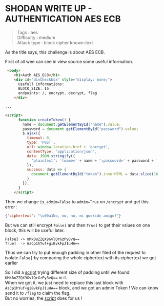 # SHODAN WRITE UP - AUTHENTICATION AES ECB

> Tags : aes  
> Difficulty : medium  
> Attack type : block cipher known-text  



As the title says, this challenge is about AES ECB.

First of all wee can see in view source some useful information.

```html
 <body>
    <h1>Auth AES_ECB</h1>
    <div id="divCheckbox" style="display: none;">
      Usefull informations:
      BLOCK_SIZE: 16
      endpoints: /, encrypt, decrypt, flag
    </div>

...

<script>
      function createToken() {
        name = document.getElementById("name").value;
        password = document.getElementById("password").value;
        $.ajax({
          timeout: 0,
          type: 'POST',
          url: window.location.href + 'encrypt',
          contentType: 'application/json',
          data: JSON.stringify({
            'plaintext': '[name=' + name + ';password=' + password + ';is_admim=False]'
          }),
          success: data => {
            document.getElementById("token").innerHTML = data.slice(16, -2);
          }
        });
      }
    </script>
```

Then we change `is_admim=False` to `admim=True` on `/encrypt` and get this error :

```json
{"ciphertext": "\u00a1No, no, no, mi querido amigo!"}
```

But we can still encrypt `False]` and then `True]` to get their values on one block, this will be useful later.
```
False] -> UMk8uZZQX9GvlQrGzPy8vQ==
True]  -> AzCp1hYuf+giBvkFpJ1uHA==
```

Thus we can try to put enough padding in other filed of the request to isolate `False]` by comparing the whole ciphertext with its ciphertext we got earlier 

So I did a [script](ecb.py) trying different size of padding until we found `UMk8uZZQX9GvlQrGzPy8vQ==` in it.  
When we got it, we just need to replace this last block with `AzCp1hYuf+giBvkFpJ1uHA==` block, and we got an admin Token !
We can know send it to `/flag` to claim the flag.  
But no worries, the [script](ecb.py) does for us !
